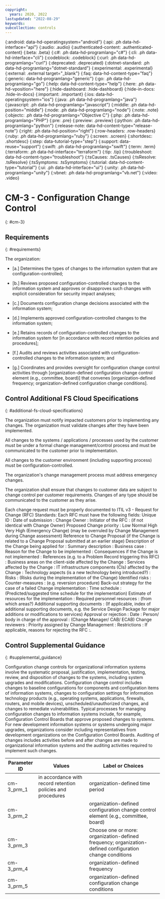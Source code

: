 ```yaml
---
copyright:
  years: 2020, 2022
lastupdated: "2022-08-29"
keywords: 
subcollection: controls
---
```



{:android: data-hd-operatingsystem="android"}
{:api: .ph data-hd-interface="api"}
{:audio: .audio}
{:authenticated-content: .authenticated-content}
{:beta: .beta}
{:c#: .ph data-hd-programlang="c#"}
{:cli: .ph data-hd-interface="cli"}
{:codeblock: .codeblock}
{:curl: .ph data-hd-programlang="curl"}
{:deprecated: .deprecated}
{:dotnet-standard: .ph data-hd-programlang="dotnet-standard"}
{:experimental: .experimental}
{:external: .external target="_blank"}
{:faq: data-hd-content-type="faq"}
{:generic: data-hd-programlang="generic"}
{:go: .ph data-hd-programlang="go"}
{:help: data-hd-content-type="help"}
{:here: .ph data-hd-vposition="here"}
{:hide-dashboard: .hide-dashboard}
{:hide-in-docs: .hide-in-docs}
{:important: .important}
{:ios: data-hd-operatingsystem="ios"}
{:java: .ph data-hd-programlang="java"}
{:javascript: .ph data-hd-programlang="javascript"}
{:middle: .ph data-hd-position="middle"}
{:node: .ph data-hd-programlang="node"}
{:note: .note}
{:objectc: .ph data-hd-programlang="Objective C"}
{:php: .ph data-hd-programlang="PHP"}
{:pre: .pre}
{:preview: .preview}
{:python: .ph data-hd-programlang="python"}
{:release-note: data-hd-content-type="release-note"}
{:right: .ph data-hd-position="right"}
{:row-headers: .row-headers}
{:ruby: .ph data-hd-programlang="ruby"}
{:screen: .screen}
{:shortdesc: .shortdesc}
{:step: data-tutorial-type="step"}
{:support: data-reuse="support"}
{:swift: .ph data-hd-programlang="swift"}
{:term: .term}
{:terraform: .ph data-hd-interface="terraform"}
{:tip: .tip}
{:troubleshoot: data-hd-content-type="troubleshoot"}
{:tsCauses: .tsCauses}
{:tsResolve: .tsResolve}
{:tsSymptoms: .tsSymptoms}
{:tutorial: data-hd-content-type="tutorial"}
{:ui: .ph data-hd-interface="ui"}
{:unity: .ph data-hd-programlang="unity"}
{:vbnet: .ph data-hd-programlang="vb.net"}
{:video: .video}


# CM-3 - Configuration Change Control
{: #cm-3}

## Requirements
{: #requirements}

The organization:

- \[a.\] Determines the types of changes to the information system that are configuration-controlled;

- \[b.\] Reviews proposed configuration-controlled changes to the information system and approves or disapproves such changes with explicit consideration for security impact analyses;

- \[c.\] Documents configuration change decisions associated with the information system;

- \[d.\] Implements approved configuration-controlled changes to the information system;

- \[e.\] Retains records of configuration-controlled changes to the information system for [in accordance with record retention policies and procedures];

- \[f.\] Audits and reviews activities associated with configuration-controlled changes to the information system; and

- \[g.\] Coordinates and provides oversight for configuration change control activities through [organization-defined configuration change control element (e.g., committee, board)] that convenes [organization-defined frequency; organization-defined configuration change conditions].

## Control Additional FS Cloud Specifications
{: #additional-fs-cloud-specifications}

The organization must notify impacted customers prior to implementing any changes.  The organization must validate changes after they have been implemented.

All changes to the systems / applications / processes used by the customer must be under a formal change management/control process and must be communicated to the customer prior to implementation. 

All changes to the customer environment (including supporting process) must be configuration-controlled.

The organization&#39;s change management process must address emergency changes.

The organization shall ensure that changes to customer data are subject to change control per customer requirements.  Changes of any type should be communicated to the customer as they arise.

Each change request must be properly documented to  ITIL v3 - Request for Change (RFC) Standards:  Each RFC must have the following fields: 
Unique ID :
Date of submission :
Change Owner :
Initiator of the RFC :
(if not identical with Change Owner)
Proposed Change priority :
 Low
 Normal
 High
 Very High (Emergency Change)
(may be overruled by Change Management during Change assessment)
Reference to Change Proposal
(if the Change is related to a Change Proposal submitted at an earlier stage)
Description of the Change being applied for :
Summary description :
Business case :
Reason for the Change to be implemented :
Consequences if the Change is not implemented :
References (e.g. to a Problem Record triggering this RFC) :
Business areas on the client-side affected by the Change :
Services affected by the Change :
IT infrastructure components (CIs) affected by the Change :
Technology aspects (is a new technology being introduced?) :
Risks : (Risks during the implementation of the Change)
Identified risks :
Counter-measures :
(e.g. reversion procedure)
Back-out strategy for the case of a failed Change implementation :
Time schedule :
(Predicted/suggested time schedule for the implementation)
Estimate of resources for the implementation :
Required personnel resources :
(from which areas?)
Additional supporting documents :
(If applicable, index of additional supporting documents, e.g. the Service Design Package for major additions or modifications to services)
Approval or rejection :
Date :
Person/ body in charge of the approval :
(Change Manager/ CAB/ ECAB)
Change reviewers :
Priority assigned by Change Management :
Restrictions :
If applicable, reasons for rejecting the RFC :.

## Control Supplemental Guidance
{: #supplemental_guidance}

Configuration change controls for organizational information systems involve the systematic proposal, justification, implementation, testing, review, and disposition of changes to the systems, including system upgrades and modifications. Configuration change control includes changes to baseline configurations for components and configuration items of information systems, changes to configuration settings for information technology products (e.g., operating systems, applications, firewalls, routers, and mobile devices), unscheduled/unauthorized changes, and changes to remediate vulnerabilities. Typical processes for managing configuration changes to information systems include, for example, Configuration Control Boards that approve proposed changes to systems. For new development information systems or systems undergoing major upgrades, organizations consider including representatives from development organizations on the Configuration Control Boards. Auditing of changes includes activities before and after changes are made to organizational information systems and the auditing activities required to implement such changes.

| Parameter ID | Values | Label or Choices |
|---|---|---|
| cm-3_prm_1 | in accordance with record retention policies and procedures | organization-defined time period |
| cm-3_prm_2 |  | organization-defined configuration change control element (e.g., committee, board) |
| cm-3_prm_3 |  | Choose one or more: organization-defined frequency; organization-defined configuration change conditions |
| cm-3_prm_4 |  | organization-defined frequency |
| cm-3_prm_5 |  | organization-defined configuration change conditions |